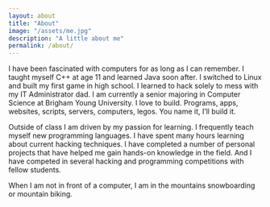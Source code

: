 ```yaml
---
layout: about
title: "About"
image: "/assets/me.jpg"
description: "A little about me"
permalink: /about/
---
```


I have been fascinated with computers for as long as I can remember. I taught myself C++ at age 11 and learned Java soon after. I switched to Linux and built my first game in high school. I learned to hack solely to mess with my IT Administrator dad. I am currently a senior majoring in Computer Science at Brigham Young University. I love to build. Programs, apps, websites, scripts, servers, computers, legos. You name it, I’ll build it.

Outside of class I am driven by my passion for learning. I frequently teach myself new programming languages. I have spent many hours learning about current hacking techniques. I have completed a number of personal projects that have helped me gain hands-on knowledge in the field. And I have competed in several hacking and programming competitions with fellow students.

When I am not in front of a computer, I am in the mountains snowboarding or mountain biking. 